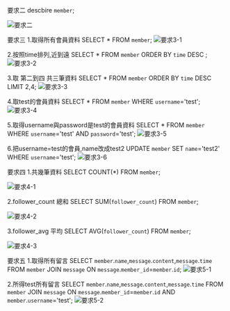 要求二
descbire `member`;

![要求二](https://user-images.githubusercontent.com/93252094/150737518-586ca6eb-a900-48aa-9274-d12f0a2b3cf3.jpeg)

要求三
1.取得所有會員資料
SELECT * FROM `member`;
![要求3-1](https://user-images.githubusercontent.com/93252094/150737661-19af00ca-e82c-4f57-a8dd-4d90ca651b0a.jpeg)

2.按照time排列,近到遠
SELECT * FROM `member` ORDER BY `time` DESC ;
![要求3-2](https://user-images.githubusercontent.com/93252094/150737773-1934b5e5-5f86-434a-8c97-b3b8b8e2f386.jpeg)

3.取 第二到四 共三筆資料
SELECT * FROM `member` ORDER BY `time` DESC LIMIT 2,4;
![要求3-3](https://user-images.githubusercontent.com/93252094/150737894-25184c1b-4825-484c-8f68-6985cc4e3749.jpeg)

4.取test的會員資料
SELECT * FROM `member` WHERE `username`='test';
![要求3-4](https://user-images.githubusercontent.com/93252094/150737989-6c252426-fa73-497f-ae0e-14bac633e3a1.jpeg)

5.取得username與password是test的會員資料
SELECT * FROM `member` WHERE `username`='test' AND `password`='test';
![要求3-5](https://user-images.githubusercontent.com/93252094/150738115-8d554d71-396d-465d-a502-6e4c3a684a86.jpeg)

6.把username=test的會員,name改成test2
UPDATE `member` SET `name`='test2' WHERE `username`='test';
![要求3-6](https://user-images.githubusercontent.com/93252094/150738258-0aee32ce-45ac-4836-90fb-7768a21e7e98.jpeg)

要求四
1.共幾筆資料
SELECT COUNT(*) FROM `member`; 

![要求4-1](https://user-images.githubusercontent.com/93252094/150738380-4a1bafa5-b036-4ef7-872b-39c52163b740.jpeg)

2.follower_count 總和
SELECT SUM(`follower_count`) FROM `member`;

![要求4-2](https://user-images.githubusercontent.com/93252094/150738385-4bf0a1b7-8904-440f-b45e-63b722d15fd5.jpeg)

3.follower_avg 平均
SELECT AVG(`follower_count`) FROM `member`;

![要求4-3](https://user-images.githubusercontent.com/93252094/150738550-c38d500a-5d5e-431e-9cca-bd4aef486664.jpeg)

要求五
1.取得所有留言
SELECT `member`.`name`,`message`.`content`,`message`.`time` FROM `member` JOIN `message` ON `message`.`member_id`=`member`.`id`;
![要求5-1](https://user-images.githubusercontent.com/93252094/150738772-e9295014-8643-4eb1-abf6-b7177b5b81fb.jpeg)

2.所得test所有留言
SELECT `member`.`name`,`message`.`content`,`message`.`time` FROM `member` JOIN `message` ON `message`.`member_id`=`member`.`id` AND `member`.`username`='test';
![要求5-2](https://user-images.githubusercontent.com/93252094/150738837-aee9f0ee-709b-420b-b3ad-36fdaebf71cc.jpeg)

